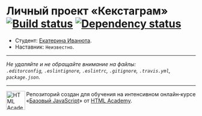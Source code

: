 # Личный проект «Кекстаграм» [![Build status][travis-image]][travis-url] [![Dependency status][dependency-image]][dependency-url]

* Студент: [Екатерина Иванюта](https://up.htmlacademy.ru/javascript/4/user/50210).
* Наставник: `Неизвестно`.

---

_Не удаляйте и не обращайте внимание на файлы:_<br>
_`.editorconfig`, `.eslintignore`, `.eslintrc`, `.gitignore`, `.travis.yml`, `package.json`._

---

<a href="https://htmlacademy.ru/intensive/javascript"><img align="left" width="50" height="50" title="HTML Academy" src="https://up.htmlacademy.ru/static/img/intensive/javascript/logo-for-github.svg"></a>

Репозиторий создан для обучения на интенсивном онлайн‑курсе «[Базовый JavaScript](https://htmlacademy.ru/intensive/javascript)» от [HTML Academy](https://htmlacademy.ru).

[travis-image]: https://travis-ci.org/htmlacademy-javascript/50210-kekstagram.svg?branch=master
[travis-url]: https://travis-ci.org/htmlacademy-javascript/50210-kekstagram
[dependency-image]: https://david-dm.org/htmlacademy-javascript/50210-kekstagram.svg?style=flat-square
[dependency-url]: https://david-dm.org/htmlacademy-javascript/50210-kekstagram
